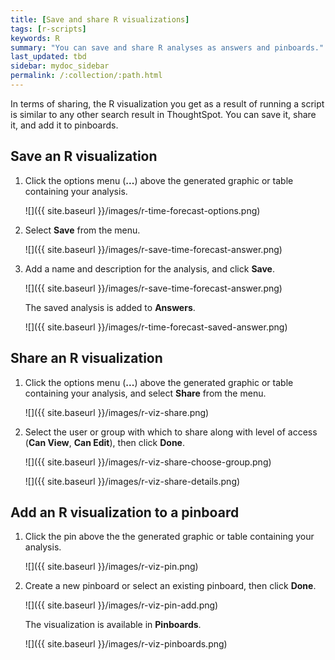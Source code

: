 ```yaml
---
title: [Save and share R visualizations]
tags: [r-scripts]
keywords: R
summary: "You can save and share R analyses as answers and pinboards."
last_updated: tbd
sidebar: mydoc_sidebar
permalink: /:collection/:path.html
---
```


In terms of sharing, the R visualization you get as a result of running a script is similar to any
other search result in ThoughtSpot. You can save it, share it, and add it to pinboards.

## Save an R visualization

1.  Click the options menu (**...**) above the generated graphic or table containing your analysis.

    ![]({{ site.baseurl }}/images/r-time-forecast-options.png)

2.  Select **Save** from the menu.

    ![]({{ site.baseurl }}/images/r-save-time-forecast-answer.png)

3.  Add a name and description for the analysis, and click **Save**.

    ![]({{ site.baseurl }}/images/r-save-time-forecast-answer.png)

    The saved analysis is added to **Answers**.

    ![]({{ site.baseurl }}/images/r-time-forecast-saved-answer.png)

## Share an R visualization

1.  Click the options menu (**...**) above the generated graphic or table containing
    your analysis, and select **Share** from the menu.

    ![]({{ site.baseurl }}/images/r-viz-share.png)

3.  Select the user or group with which to share along with level of access
    (**Can View**, **Can Edit**), then click **Done**.

    ![]({{ site.baseurl }}/images/r-viz-share-choose-group.png)

    ![]({{ site.baseurl }}/images/r-viz-share-details.png)

## Add an R visualization to a pinboard

1.  Click the pin above the the generated graphic or table containing
    your analysis.

    ![]({{ site.baseurl }}/images/r-viz-pin.png)

2.  Create a new pinboard or select an existing pinboard, then click **Done**.

    ![]({{ site.baseurl }}/images/r-viz-pin-add.png)

    The visualization is available in **Pinboards**.

    ![]({{ site.baseurl }}/images/r-viz-pinboards.png)
